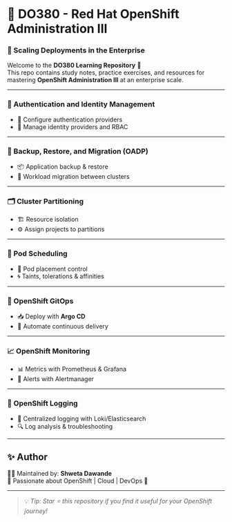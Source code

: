 # 📘 DO380 - Red Hat OpenShift Administration III  
### 🚀 Scaling Deployments in the Enterprise  

Welcome to the **DO380 Learning Repository** 🎯  
This repo contains study notes, practice exercises, and resources for mastering **OpenShift Administration III** at an enterprise scale.  

---

### 🔑 Authentication and Identity Management  
- 🔐 Configure authentication providers  
- 👥 Manage identity providers and RBAC  

---

### 💾 Backup, Restore, and Migration (OADP)  
- 📦 Application backup & restore  
- 🔄 Workload migration between clusters  

---

### 🗂️ Cluster Partitioning  
- 🏗️ Resource isolation  
- ⚙️ Assign projects to partitions  

---

### 📌 Pod Scheduling  
- 🎯 Pod placement control  
- 🌀 Taints, tolerations & affinities  

---

### 🔄 OpenShift GitOps  
- 📥 Deploy with **Argo CD**  
- 🚦 Automate continuous delivery  

---

### 📈 OpenShift Monitoring  
- 📊 Metrics with Prometheus & Grafana  
- 🔔 Alerts with Alertmanager  

---

### 📜 OpenShift Logging  
- 📝 Centralized logging with Loki/Elasticsearch  
- 🔍 Log analysis & troubleshooting  

---

## ✨ Author  
👩‍💻 Maintained by: **Shweta Dawande**  
📌 Passionate about OpenShift | Cloud | DevOps 🚀  

---

> 💡 *Tip: Star ⭐ this repository if you find it useful for your OpenShift journey!*  

